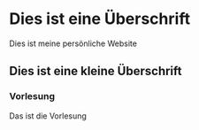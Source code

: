 # Dies ist eine Überschrift

Dies ist meine persönliche Website

## Dies ist eine kleine Überschrift

### Vorlesung

Das ist die Vorlesung